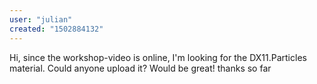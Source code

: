 ```yaml
---
user: "julian"
created: "1502884132"
---
```


Hi, 
since the workshop-video is online, I'm looking for the DX11.Particles material. 
Could anyone upload it?
Would be great!
thanks so far
